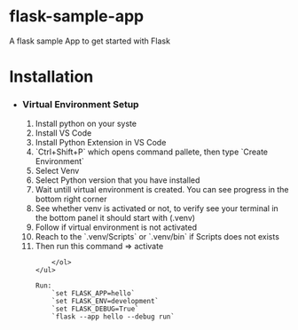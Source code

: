 # flask-sample-app
A flask sample App to get started with Flask

<h1> Installation </h1>
    <ul>
    <li>
     <h3>Virtual Environment Setup</h3> 
    </li>
        <ol>
            <li>Install python on your syste</li>
            <li>Install VS Code</li>
            <li>Install Python Extension in VS Code</li>
            <li>`Ctrl+Shift+P` which opens command pallete, then type `Create Environment`</li>
            <li>Select Venv</li>
            <li>Select Python version that you have installed</li>
            <li>Wait untill virtual environment is created. You can see progress in the bottom right corner</li>
            <li>See whether venv is activated or not, to verify see your terminal in the bottom panel it should start with (.venv)</li>
            <li>Follow if virtual environment is not activated</li>
            <li>Reach to the `.venv/Scripts` or `.venv/bin` if Scripts does not exists</li>
            <li>Then run this command => activate</li>

        </ol>
    </ul>

    Run:
        `set FLASK_APP=hello`
        `set FLASK_ENV=development`
        `set FLASK_DEBUG=True`
        `flask --app hello --debug run`
        



